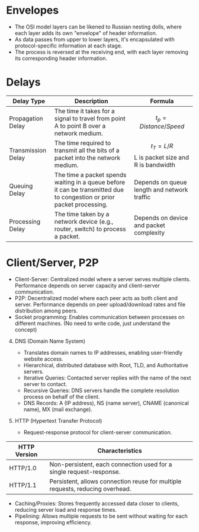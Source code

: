# Envelopes

   - The OSI model layers can be likened to Russian nesting dolls, where each layer adds its own "envelope" of header information.
   - As data passes from upper to lower layers, it's encapsulated with protocol-specific information at each stage.
   - The process is reversed at the receiving end, with each layer removing its corresponding header information.

# Delays

| Delay Type         | Description                                                                                                            | Formula                                            |
| ------------------ | ---------------------------------------------------------------------------------------------------------------------- | -------------------------------------------------- |
| Propagation Delay  | The time it takes for a signal to travel from point A to point B over a network medium.                                | $$t_p = Distance / Speed$$                         |
| Transmission Delay | The time required to transmit all the bits of a packet into the network medium.                                        | $$t_T = L / R$$L is packet size and R is bandwidth |
| Queuing Delay      | The time a packet spends waiting in a queue before it can be transmitted due to congestion or prior packet processing. | Depends on queue length and network traffic        |
| Processing Delay   | The time taken by a network device (e.g., router, switch) to process a packet.                                         | Depends on device and packet complexity            |
# Client/Server, P2P


   - Client-Server: Centralized model where a server serves multiple clients. Performance depends on server capacity and client-server communication.
   - P2P: Decentralized model where each peer acts as both client and server. Performance depends on peer upload/download rates and file distribution among peers.
   - Socket programming: Enables communication between processes on different machines. (No need to write code, just understand the concept)

4. DNS (Domain Name System)
   - Translates domain names to IP addresses, enabling user-friendly website access.
   - Hierarchical, distributed database with Root, TLD, and Authoritative servers.
   - Iterative Queries: Contacted server replies with the name of the next server to contact.
   - Recursive Queries: DNS servers handle the complete resolution process on behalf of the client.
   - DNS Records: A (IP address), NS (name server), CNAME (canonical name), MX (mail exchange).

5. HTTP (Hypertext Transfer Protocol)
   - Request-response protocol for client-server communication.

| HTTP Version | Characteristics |
|--------------|-----------------|
| HTTP/1.0 | Non-persistent, each connection used for a single request-response. |
| HTTP/1.1 | Persistent, allows connection reuse for multiple requests, reducing overhead. |

   - Caching/Proxies: Stores frequently accessed data closer to clients, reducing server load and response times.
   - Pipelining: Allows multiple requests to be sent without waiting for each response, improving efficiency.